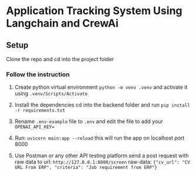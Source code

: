 # Application Tracking System Using Langchain and CrewAi

## Setup

Clone the repo and cd into the project folder

### Follow the instruction

1. Create python virtual environment `python -m venv .venv` and activate it using `.venv/Scripts/Activate`

2. Install the dependencies cd into the backend folder and run `pip install -r requirements.txt`

3. Rename `.env-example` file to `.env` and edit the file to add your `OPENAI_API_KEY=`

4. Run: `uvicorn main:app --reload` this will run the app on localhost port 8000

5. Use Postman or any other API testing platform send a post request with raw data to
  url: `http://127.0.0.1:8000/screen` raw-data: `{"cv_url": "CV URL From ERP", "criteria": "Job requirement from ERP"}`
  
